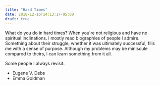 ```yaml
---
title: "Hard Times"
date: 2018-12-16T14:13:17-05:00
draft: true
---
```


What do you do in hard times? When you're not religious and have no spiritual inclinations.
I mostly read biographies of people I admire.
Something about their struggle, whether it was ultimately successful, fills me with a sense of purpose.
Although my problems may be miniscule compared to theirs, I can learn something from it all.

Some people I always revisit:

- Eugene V. Debs
- Emma Goldman